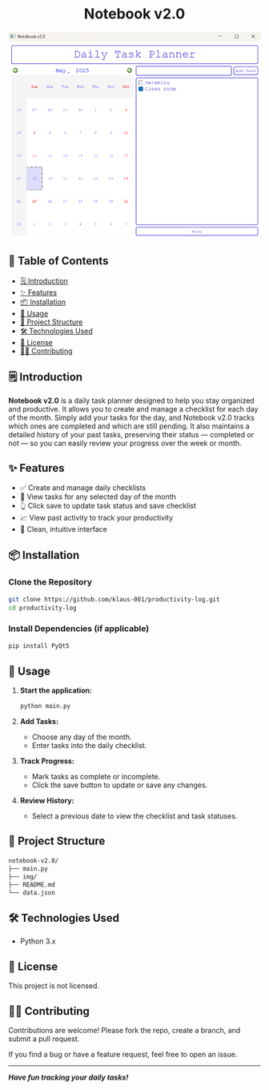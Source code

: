 <h1 align="center">Notebook v2.0 </h1>

<p align="center">
<img src="img/UI.png">
</p>

## 🔗 Table of Contents

- [🗒️ Introduction](#🗒️-introduction)
- [✨ Features](#✨-features)
- [📦 Installation](#📦-installation)
- [🚀 Usage](#🚀-usage)
- [📂 Project Structure](#📂-project-structure)
- [🛠️ Technologies Used](#️🛠️-technologies-used)
- [📄 License](#📄-license)
- [🙋‍♂️ Contributing](#️🙋‍♂️-contributing)

## 🗒️ Introduction

**Notebook v2.0** is a daily task planner designed to help you stay organized and productive. It allows you to create and manage a checklist for each day of the month. Simply add your tasks for the day, and Notebook v2.0 tracks which ones are completed and which are still pending. It also maintains a detailed history of your past tasks, preserving their status — completed or not — so you can easily review your progress over the week or month.

## ✨ Features

- ✅ Create and manage daily checklists
- 📅 View tasks for any selected day of the month
- 👆 Click save to update task status and save checklist 
- 📈 View past activity to track your productivity
- 🧠 Clean, intuitive interface

## 📦 Installation

### Clone the Repository

```bash
git clone https://github.com/klaus-001/productivity-log.git
cd productivity-log
```

### Install Dependencies (if applicable)

```bash
pip install PyQt5
```
## 🚀 Usage

1. **Start the application:**

    ```bash
    python main.py
    ```

2. **Add Tasks:**

    - Choose any day of the month.
    - Enter tasks into the daily checklist.

3. **Track Progress:**

    - Mark tasks as complete or incomplete.
    - Click the save button to update or save any changes.

4. **Review History:**

    - Select a previous date to view the checklist and task statuses.

## 📂 Project Structure

```
notebook-v2.0/
├── main.py
├── img/
├── README.md
└── data.json
```

## 🛠️ Technologies Used

- Python 3.x

## 📄 License

This project is not licensed.

## 🙋‍♂️ Contributing

Contributions are welcome! Please fork the repo, create a branch, and submit a pull request.

If you find a bug or have a feature request, feel free to open an issue.

---

***Have fun tracking your daily tasks!***

